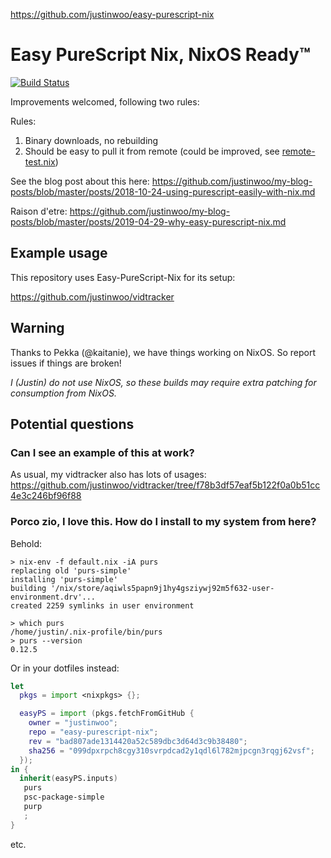 https://github.com/justinwoo/easy-purescript-nix

# Easy PureScript Nix, NixOS Ready™

[![Build Status](https://travis-ci.com/justinwoo/easy-purescript-nix.svg?branch=master)](https://travis-ci.com/justinwoo/easy-purescript-nix)

Improvements welcomed, following two rules:

Rules:

1. Binary downloads, no rebuilding
2. Should be easy to pull it from remote (could be improved, see [remote-test.nix](./remote-test.nix))

See the blog post about this here: <https://github.com/justinwoo/my-blog-posts/blob/master/posts/2018-10-24-using-purescript-easily-with-nix.md>

Raison d'etre: <https://github.com/justinwoo/my-blog-posts/blob/master/posts/2019-04-29-why-easy-purescript-nix.md>

## Example usage

This repository uses Easy-PureScript-Nix for its setup:

<https://github.com/justinwoo/vidtracker>

## Warning

Thanks to Pekka (@kaitanie), we have things working on NixOS. So report issues if things are broken!

*I (Justin) do not use NixOS, so these builds may require extra patching for consumption from NixOS.*

## Potential questions

### Can I see an example of this at work?

As usual, my vidtracker also has lots of usages: <https://github.com/justinwoo/vidtracker/tree/f78b3df57eaf5b122f0a0b51cc4e3c246bf96f88>

### Porco zio, I love this. How do I install to my system from here?

Behold:

```
> nix-env -f default.nix -iA purs
replacing old 'purs-simple'
installing 'purs-simple'
building '/nix/store/aqiwls5papn9j1hy4gsziywj92m5f632-user-environment.drv'...
created 2259 symlinks in user environment

> which purs
/home/justin/.nix-profile/bin/purs
> purs --version
0.12.5
```

Or in your dotfiles instead:

```nix
let
  pkgs = import <nixpkgs> {};

  easyPS = import (pkgs.fetchFromGitHub {
    owner = "justinwoo";
    repo = "easy-purescript-nix";
    rev = "bad807ade1314420a52c589dbc3d64d3c9b38480";
    sha256 = "099dpxrpch8cgy310svrpdcad2y1qdl6l782mjpcgn3rqgj62vsf";
  });
in {
  inherit(easyPS.inputs)
   purs
   psc-package-simple
   purp
   ;
}
```

etc.
